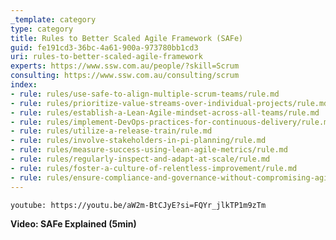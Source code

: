 ```yaml
---
_template: category
type: category
title: Rules to Better Scaled Agile Framework (SAFe)
guid: fe191cd3-36bc-4a61-900a-973780bb1cd3
uri: rules-to-better-scaled-agile-framework
experts: https://www.ssw.com.au/people/?skill=Scrum
consulting: https://www.ssw.com.au/consulting/scrum
index:
- rule: rules/use-safe-to-align-multiple-scrum-teams/rule.md
- rule: rules/prioritize-value-streams-over-individual-projects/rule.md
- rule: rules/establish-a-Lean-Agile-mindset-across-all-teams/rule.md
- rule: rules/implement-DevOps-practices-for-continuous-delivery/rule.md
- rule: rules/utilize-a-release-train/rule.md
- rule: rules/involve-stakeholders-in-pi-planning/rule.md
- rule: rules/measure-success-using-lean-agile-metrics/rule.md
- rule: rules/regularly-inspect-and-adapt-at-scale/rule.md
- rule: rules/foster-a-culture-of-relentless-improvement/rule.md
- rule: rules/ensure-compliance-and-governance-without-compromising-agility/rule.md
---
```


`youtube: https://youtu.be/aW2m-BtCJyE?si=FQYr_jlkTP1m9zTm`

**Video: SAFe Explained (5min)**
